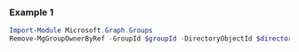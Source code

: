 ### Example 1
``` powershell
Import-Module Microsoft.Graph.Groups
Remove-MgGroupOwnerByRef -GroupId $groupId -DirectoryObjectId $directoryObjectId
```
